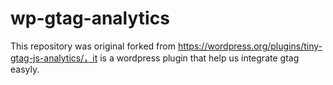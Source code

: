 # wp-gtag-analytics

This repository was original forked from https://wordpress.org/plugins/tiny-gtag-js-analytics/，it is a wordpress plugin that help us integrate gtag easyly.
